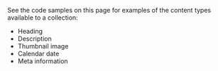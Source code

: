 See the code samples on this page for examples of the content types available to a collection:

- Heading
- Description
- Thumbnail image
- Calendar date
- Meta information
